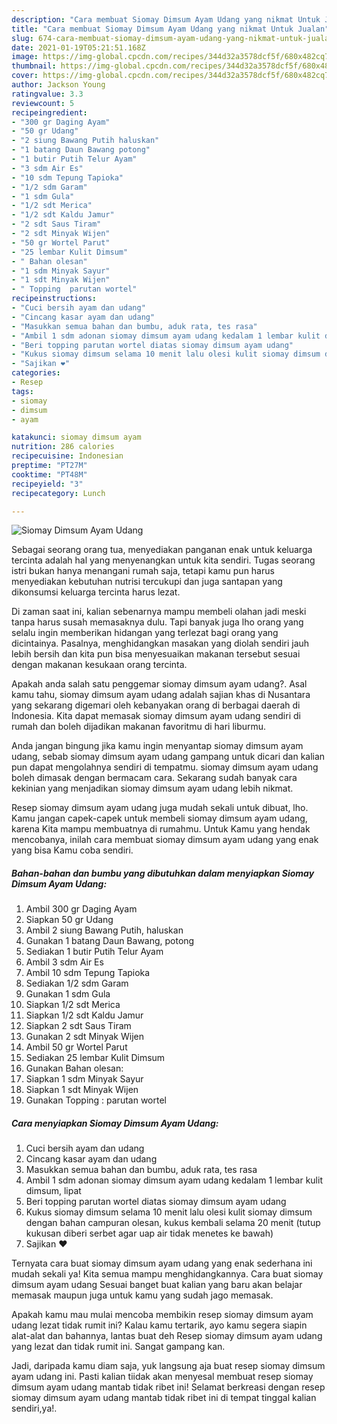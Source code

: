 ```yaml
---
description: "Cara membuat Siomay Dimsum Ayam Udang yang nikmat Untuk Jualan"
title: "Cara membuat Siomay Dimsum Ayam Udang yang nikmat Untuk Jualan"
slug: 674-cara-membuat-siomay-dimsum-ayam-udang-yang-nikmat-untuk-jualan
date: 2021-01-19T05:21:51.168Z
image: https://img-global.cpcdn.com/recipes/344d32a3578dcf5f/680x482cq70/siomay-dimsum-ayam-udang-foto-resep-utama.jpg
thumbnail: https://img-global.cpcdn.com/recipes/344d32a3578dcf5f/680x482cq70/siomay-dimsum-ayam-udang-foto-resep-utama.jpg
cover: https://img-global.cpcdn.com/recipes/344d32a3578dcf5f/680x482cq70/siomay-dimsum-ayam-udang-foto-resep-utama.jpg
author: Jackson Young
ratingvalue: 3.3
reviewcount: 5
recipeingredient:
- "300 gr Daging Ayam"
- "50 gr Udang"
- "2 siung Bawang Putih haluskan"
- "1 batang Daun Bawang potong"
- "1 butir Putih Telur Ayam"
- "3 sdm Air Es"
- "10 sdm Tepung Tapioka"
- "1/2 sdm Garam"
- "1 sdm Gula"
- "1/2 sdt Merica"
- "1/2 sdt Kaldu Jamur"
- "2 sdt Saus Tiram"
- "2 sdt Minyak Wijen"
- "50 gr Wortel Parut"
- "25 lembar Kulit Dimsum"
- " Bahan olesan"
- "1 sdm Minyak Sayur"
- "1 sdt Minyak Wijen"
- " Topping  parutan wortel"
recipeinstructions:
- "Cuci bersih ayam dan udang"
- "Cincang kasar ayam dan udang"
- "Masukkan semua bahan dan bumbu, aduk rata, tes rasa"
- "Ambil 1 sdm adonan siomay dimsum ayam udang kedalam 1 lembar kulit dimsum, lipat"
- "Beri topping parutan wortel diatas siomay dimsum ayam udang"
- "Kukus siomay dimsum selama 10 menit lalu olesi kulit siomay dimsum dengan bahan campuran olesan, kukus kembali selama 20 menit (tutup kukusan diberi serbet agar uap air tidak menetes ke bawah)"
- "Sajikan ❤"
categories:
- Resep
tags:
- siomay
- dimsum
- ayam

katakunci: siomay dimsum ayam 
nutrition: 286 calories
recipecuisine: Indonesian
preptime: "PT27M"
cooktime: "PT48M"
recipeyield: "3"
recipecategory: Lunch

---
```



![Siomay Dimsum Ayam Udang](https://img-global.cpcdn.com/recipes/344d32a3578dcf5f/680x482cq70/siomay-dimsum-ayam-udang-foto-resep-utama.jpg)

Sebagai seorang orang tua, menyediakan panganan enak untuk keluarga tercinta adalah hal yang menyenangkan untuk kita sendiri. Tugas seorang istri bukan hanya menangani rumah saja, tetapi kamu pun harus menyediakan kebutuhan nutrisi tercukupi dan juga santapan yang dikonsumsi keluarga tercinta harus lezat.

Di zaman  saat ini, kalian sebenarnya mampu membeli olahan jadi meski tanpa harus susah memasaknya dulu. Tapi banyak juga lho orang yang selalu ingin memberikan hidangan yang terlezat bagi orang yang dicintainya. Pasalnya, menghidangkan masakan yang diolah sendiri jauh lebih bersih dan kita pun bisa menyesuaikan makanan tersebut sesuai dengan makanan kesukaan orang tercinta. 



Apakah anda salah satu penggemar siomay dimsum ayam udang?. Asal kamu tahu, siomay dimsum ayam udang adalah sajian khas di Nusantara yang sekarang digemari oleh kebanyakan orang di berbagai daerah di Indonesia. Kita dapat memasak siomay dimsum ayam udang sendiri di rumah dan boleh dijadikan makanan favoritmu di hari liburmu.

Anda jangan bingung jika kamu ingin menyantap siomay dimsum ayam udang, sebab siomay dimsum ayam udang gampang untuk dicari dan kalian pun dapat mengolahnya sendiri di tempatmu. siomay dimsum ayam udang boleh dimasak dengan bermacam cara. Sekarang sudah banyak cara kekinian yang menjadikan siomay dimsum ayam udang lebih nikmat.

Resep siomay dimsum ayam udang juga mudah sekali untuk dibuat, lho. Kamu jangan capek-capek untuk membeli siomay dimsum ayam udang, karena Kita mampu membuatnya di rumahmu. Untuk Kamu yang hendak mencobanya, inilah cara membuat siomay dimsum ayam udang yang enak yang bisa Kamu coba sendiri.

<!--inarticleads1-->

##### Bahan-bahan dan bumbu yang dibutuhkan dalam menyiapkan Siomay Dimsum Ayam Udang:

1. Ambil 300 gr Daging Ayam
1. Siapkan 50 gr Udang
1. Ambil 2 siung Bawang Putih, haluskan
1. Gunakan 1 batang Daun Bawang, potong
1. Sediakan 1 butir Putih Telur Ayam
1. Ambil 3 sdm Air Es
1. Ambil 10 sdm Tepung Tapioka
1. Sediakan 1/2 sdm Garam
1. Gunakan 1 sdm Gula
1. Siapkan 1/2 sdt Merica
1. Siapkan 1/2 sdt Kaldu Jamur
1. Siapkan 2 sdt Saus Tiram
1. Gunakan 2 sdt Minyak Wijen
1. Ambil 50 gr Wortel Parut
1. Sediakan 25 lembar Kulit Dimsum
1. Gunakan  Bahan olesan:
1. Siapkan 1 sdm Minyak Sayur
1. Siapkan 1 sdt Minyak Wijen
1. Gunakan  Topping : parutan wortel




<!--inarticleads2-->

##### Cara menyiapkan Siomay Dimsum Ayam Udang:

1. Cuci bersih ayam dan udang
1. Cincang kasar ayam dan udang
1. Masukkan semua bahan dan bumbu, aduk rata, tes rasa
1. Ambil 1 sdm adonan siomay dimsum ayam udang kedalam 1 lembar kulit dimsum, lipat
1. Beri topping parutan wortel diatas siomay dimsum ayam udang
1. Kukus siomay dimsum selama 10 menit lalu olesi kulit siomay dimsum dengan bahan campuran olesan, kukus kembali selama 20 menit (tutup kukusan diberi serbet agar uap air tidak menetes ke bawah)
1. Sajikan ❤




Ternyata cara buat siomay dimsum ayam udang yang enak sederhana ini mudah sekali ya! Kita semua mampu menghidangkannya. Cara buat siomay dimsum ayam udang Sesuai banget buat kalian yang baru akan belajar memasak maupun juga untuk kamu yang sudah jago memasak.

Apakah kamu mau mulai mencoba membikin resep siomay dimsum ayam udang lezat tidak rumit ini? Kalau kamu tertarik, ayo kamu segera siapin alat-alat dan bahannya, lantas buat deh Resep siomay dimsum ayam udang yang lezat dan tidak rumit ini. Sangat gampang kan. 

Jadi, daripada kamu diam saja, yuk langsung aja buat resep siomay dimsum ayam udang ini. Pasti kalian tiidak akan menyesal membuat resep siomay dimsum ayam udang mantab tidak ribet ini! Selamat berkreasi dengan resep siomay dimsum ayam udang mantab tidak ribet ini di tempat tinggal kalian sendiri,ya!.

